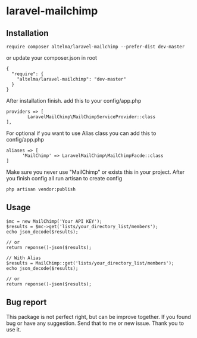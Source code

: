# laravel-mailchimp

## Installation
```
require composer altelma/laravel-mailchimp --prefer-dist dev-master
```
or update your composer.json in root
```
{
  "require": {
    "altelma/laravel-mailchimp": "dev-master"
  }
}
```

After installation finish. add this to your config/app.php

```
providers => [
        LaravelMailChimp\MailChimpServiceProvider::class  
],
```

For optional if you want to use Alias class you can add this to config/app.php
```
aliases => [
      'MailChimp' => LaravelMailChimp\MailChimpFacde::class
]
```

Make sure you never use "MailChimp" or exists this in your project.
After you finish config all run artisan to create config
```
php artisan vendor:publish
```

## Usage
```
$mc = new MailChimp('Your API KEY');
$results = $mc->get('lists/your_directory_list/members');
echo json_decode($results);

// or
return reponse()-json($results);

// With Alias
$results = MailChimp::get('lists/your_directory_list/members');
echo json_decode($results);

// or
return reponse()-json($results);

```


## Bug report
This package is not perfect right, but can be improve together. If you found bug or have any suggestion.
Send that to me or new issue. Thank you to use it.
